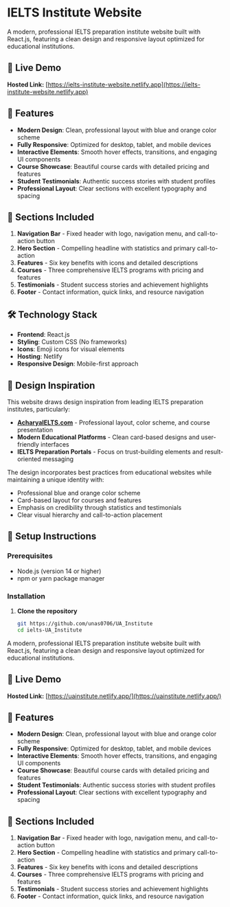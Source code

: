 # IELTS Institute Website

A modern, professional IELTS preparation institute website built with React.js, featuring a clean design and responsive layout optimized for educational institutions.

## 🌟 Live Demo

**Hosted Link:** [https://ielts-institute-website.netlify.app](https://ielts-institute-website.netlify.app)

## 📱 Features

- **Modern Design**: Clean, professional layout with blue and orange color scheme
- **Fully Responsive**: Optimized for desktop, tablet, and mobile devices
- **Interactive Elements**: Smooth hover effects, transitions, and engaging UI components
- **Course Showcase**: Beautiful course cards with detailed pricing and features
- **Student Testimonials**: Authentic success stories with student profiles
- **Professional Layout**: Clear sections with excellent typography and spacing

## 🎯 Sections Included

1. **Navigation Bar** - Fixed header with logo, navigation menu, and call-to-action button
2. **Hero Section** - Compelling headline with statistics and primary call-to-action
3. **Features** - Six key benefits with icons and detailed descriptions
4. **Courses** - Three comprehensive IELTS programs with pricing and features
5. **Testimonials** - Student success stories and achievement highlights
6. **Footer** - Contact information, quick links, and resource navigation

## 🛠️ Technology Stack

- **Frontend**: React.js
- **Styling**: Custom CSS (No frameworks)
- **Icons**: Emoji icons for visual elements
- **Hosting**: Netlify
- **Responsive Design**: Mobile-first approach

## 🎨 Design Inspiration

This website draws design inspiration from leading IELTS preparation institutes, particularly:

- **[AcharyaIELTS.com](https://www.acharyaIELTS.com)** - Professional layout, color scheme, and course presentation
- **Modern Educational Platforms** - Clean card-based designs and user-friendly interfaces
- **IELTS Preparation Portals** - Focus on trust-building elements and result-oriented messaging

The design incorporates best practices from educational websites while maintaining a unique identity with:

- Professional blue and orange color scheme
- Card-based layout for courses and features
- Emphasis on credibility through statistics and testimonials
- Clear visual hierarchy and call-to-action placement

## 🚀 Setup Instructions

### Prerequisites

- Node.js (version 14 or higher)
- npm or yarn package manager

### Installation

1. **Clone the repository**
   ```bash
   git https://github.com/unas0706/UA_Institute
   cd ielts-UA_Institute
   ```

A modern, professional IELTS preparation institute website built with React.js, featuring a clean design and responsive layout optimized for educational institutions.

## 🌟 Live Demo

**Hosted Link:** [https://uainstitute.netlify.app/](https://uainstitute.netlify.app/)

## 📱 Features

- **Modern Design**: Clean, professional layout with blue and orange color scheme
- **Fully Responsive**: Optimized for desktop, tablet, and mobile devices
- **Interactive Elements**: Smooth hover effects, transitions, and engaging UI components
- **Course Showcase**: Beautiful course cards with detailed pricing and features
- **Student Testimonials**: Authentic success stories with student profiles
- **Professional Layout**: Clear sections with excellent typography and spacing

## 🎯 Sections Included

1. **Navigation Bar** - Fixed header with logo, navigation menu, and call-to-action button
2. **Hero Section** - Compelling headline with statistics and primary call-to-action
3. **Features** - Six key benefits with icons and detailed descriptions
4. **Courses** - Three comprehensive IELTS programs with pricing and features
5. **Testimonials** - Student success stories and achievement highlights
6. **Footer** - Contact information, quick links, and resource navigation
